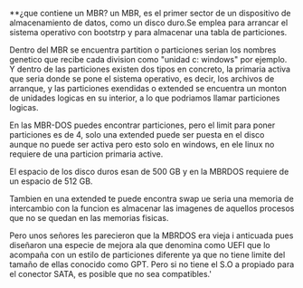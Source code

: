 **¿que contiene un MBR?
un MBR, es el primer sector de un dispositivo de almacenamiento
de datos, como un disco duro.Se emplea para arrancar el sistema operativo 
con bootstrp y para almacenar una tabla de particiones.

Dentro del MBR se encuentra partition o particiones serian los nombres
genetico que recibe cada division como "unidad c: windows" por ejemplo.
Y dentro de las particiones existen dos tipos en concreto, la primaria
activa que seria donde se pone el sistema operativo, es decir, los 
archivos de arranque, y las particiones exendidas o extended se encuentra 
un monton de unidades logicas en su interior, a lo que podriamos llamar particiones logicas.

En las MBR-DOS puedes encontrar particiones, pero el limit para poner 
particiones es de 4, solo una extended puede ser puesta en el disco 
aunque no puede ser activa pero esto solo en windows, en ele linux 
no requiere de una particion primaria active.

El espacio de los disco duros esan de 500 GB y en la MBRDOS 
requiere de un espacio de 512 GB.

Tambien en una extended te puede encontra swap ue seria
una memoria de intercambio con la funcion es almacenar
las imagenes de aquellos procesos que no se quedan en las memorias fisicas.

Pero unos señores les parecieron que la MBRDOS era vieja i anticuada 
pues diseñaron una especie de mejora ala que denomina como 
UEFI que lo acompaña con un estilo de particiones diferente ya que 
no tiene limite del tamaño de ellas conocido como GPT. Pero si no 
tiene el S.O a propiado para el conector SATA, es posible que no sea 
compatibles.'

